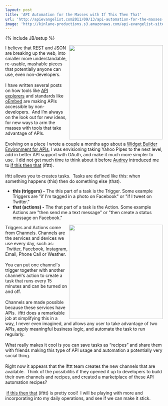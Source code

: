 ```yaml
---
layout: post
title: 'API Automation for the Masses with If This Then That'
url: 'http://apievangelist.com2011/09/13/api-automation-for-the-masses-with-if-this-then-that/'
image: 'http://kinlane-productions.s3.amazonaws.com/api-evangelist-site/blog/if-this-then-that.png'
---
```

{% include JB/setup %}
<p>
     <img src="http://kinlane-productions.s3.amazonaws.com/ifthisthenthat/if-this-then-that.png"  width="300" align="right" />I believe that <a title="REST" href="/buildingblocks/restful_api.php">REST</a> and <a title="JSON" href="/2011/01/27/api-technology-json/">JSON</a> are breaking up the web, into smaller more understandable, re-usable, mashable pieces that potentially anyone can use, even non-developers.<br />
     <br />
     I have written several posts on how tools like <a title="API Explorers" href="/2011/03/24/explorers-open-api-access-beyond-developers/">API explorers</a> and standards like <a title="oEmbed" href="/2011/04/06/allow-api-users-to-embed-content-with-oembed/">oEmbed</a> are making APIs accessible by non-developers.  And I’m always on the look out for new ideas, for new ways to arm the masses with tools that take advantage of APIs.<br />
     <br />
     Evolving on a piece I wrote a couple a months ago about a <a title="Widget Builder For APIs" href="/2011/06/22/widget-builder-environment-for-apis/">Widget Builder Environment for APIs</a>, I was envisioning taking Yahoo Pipes to the next level, add in better API support with OAuth, and make it much more simpler to use.  I did not get much time to think about it before <a title="Audrey Watters" href="http://www.hackeducation.com">Audrey</a> introduced me to <a title="if this then that" href="http://ifttt.com/dashboard">if this then that</a> (ifttt).  <br />
     <br />
     ifttt allows you to creates tasks.  Tasks are defined like this: when something happens (this) then do something else (that).
</p>
<ul >
     <li>
          <strong>this (triggers) -</strong> The this part of a task is the Trigger. Some example Triggers are "if I'm tagged in a photo on Facebook" or "if I tweet on Twitter." 
     </li>
     <li>
          <strong>that (actions) -</strong> The that part of a task is the Action. Some example Actions are "then send me a text message" or "then create a status message on Facebook." 
     </li>
</ul>
<p>
     <img src="http://kinlane-productions.s3.amazonaws.com/ifthisthenthat/ifttt-Dashboard.png"  width="300" align="right" />Triggers and Actions come from Channels. Channels are the services and devices we use every day, such as:  Twitter, Facebook, Instagram, Email, Phone Call or Weather.<br />
     <br />
     You can put one channel's trigger together with another channel's action to create a task that runs every 15 minutes and can be turned on and off.<br />
     <br />
     Channels are made possible because these services have APIs.  ifttt does a remarkable job at simplifying this in a way, I never even imagined, and allows any user to take advantage of two APIs, apply meaningful business logic, and automate the task to run regularly.  <br />
     <br />
     What really makes it cool is you can save tasks as “recipes” and share them with friends making this type of API usage and automation a potentially very social thing. <br />
     <br />
     Right now it appears that the ifttt team creates the new channels that are available.  Think of the possibilitis if they opened it up to developers to build their own channels and recipes, and created a marketplace of these API automation recipes?  <br />
     <br />
      <a title="if this then that" href="http://ifttt.com/dashboard">if this then that</a> (ifttt) is pretty cool!  I will be playing with more and incorporating into my daily operations, and see if we can make it stick.
</p>

